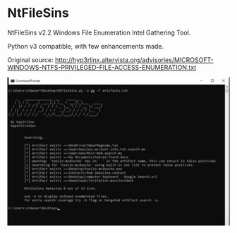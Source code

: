 # NtFileSins 
NtFileSins v2.2 Windows File Enumeration Intel Gathering Tool.

Python v3 compatible, with few enhancements made.

Original source:
http://hyp3rlinx.altervista.org/advisories/MICROSOFT-WINDOWS-NTFS-PRIVILEGED-FILE-ACCESS-ENUMERATION.txt

![ScreenShot](NtFileSins-v2.2.jpg)
